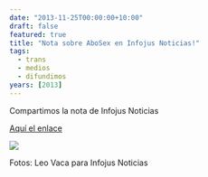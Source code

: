 ```yaml
---
date: "2013-11-25T00:00:00+10:00"
draft: false
featured: true
title: "Nota sobre AboSex en Infojus Noticias!"
tags:
  - trans
  - medios
  - difundimos
years: [2013]
---
```


Compartimos la nota de Infojus Noticias

[Aquí el enlace]("http://www.infojusnoticias.gov.ar/nacionales/abosex-la-red-de-activistas-juridicos-por-la-diversidad-sexual-2372.html")

![](/images/post/20131125.jpg/)

Fotos: Leo Vaca para Infojus Noticias


